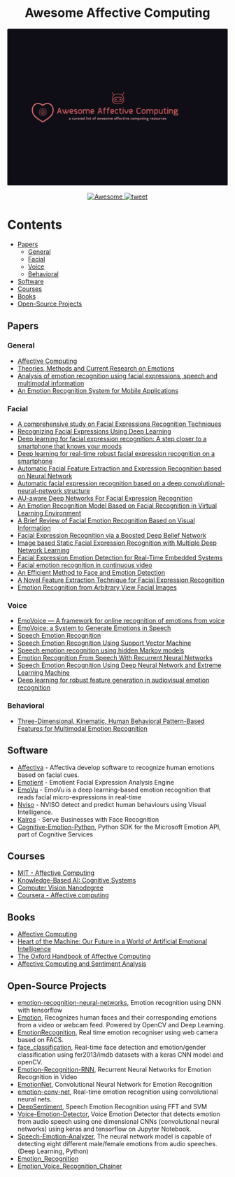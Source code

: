 <h1 align=center> Awesome Affective Computing </h1>

<div align="center">
	<img width="900" src="awesome-affective-computing.png" alt="Awesome Affective Computing">
</div>

<p align="center">
	<a href="https://github.com/sindresorhus/awesome">
		<img alt="Awesome" src="https://cdn.rawgit.com/sindresorhus/awesome/d7305f38d29fed78fa85652e3a63e154dd8e8829/media/badge.svg">
	</a>
	<a href="https://twitter.com/intent/tweet?text=Awesome%20Affective%20Computing%20-%20A%20curated%20list%20of%20awesome%20affective%20computing%20papers,%20software,%20and%20resources%20by%20@AmrMKayid&url=https://github.com/AmrMKayid/awesome-affective-computing&hashtags=affective_computing,emotion_recognition,emotionalintelligence,artificialintelligence,deeplearning">
		<img alt="tweet" src="https://img.shields.io/twitter/url/http/shields.io.svg?style=social">
	</a>
</p>



# Contents

- [Papers](#papers)
	- [General](#general)
	- [Facial](#facial)
	- [Voice](#voice)
	- [Behavioral](#behavioral)
- [Software](#software)
- [Courses](#courses)
- [Books](#books)
- [Open-Source Projects](#projects)


## Papers


### General

- [Affective Computing](https://affect.media.mit.edu/pdfs/95.picard.pdf)
- [Theories, Methods and Current Research on Emotions](https://irenelopatovska.files.wordpress.com/2012/10/lopatovska_arapakis_2011_theories.pdf)
- [Analysis of emotion recognition using facial expressions, speech and multimodal information](https://dl.acm.org/citation.cfm?id=1027968)
- [An Emotion Recognition System for Mobile Applications](https://ieeexplore.ieee.org/document/7862118/)


### Facial
- [A comprehensive study on Facial Expressions Recognition Techniques](https://ieeexplore.ieee.org/document/7508167/)
- [Recognizing Facial Expressions Using Deep Learning](http://cs231n.stanford.edu/reports/2017/pdfs/224.pdf)
- [Deep learning for facial expression recognition: A step closer to a smartphone that knows your moods](https://ieeexplore.ieee.org/document/7889290/)
- [Deep learning for real-time robust facial expression recognition on a smartphone](https://ieeexplore.ieee.org/abstract/document/6776135/)
- [Automatic Facial Feature Extraction and Expression Recognition based on Neural Network](https://arxiv.org/pdf/1204.2073.pdf)
- [Automatic facial expression recognition based on a deep convolutional-neural-network structure](https://ieeexplore.ieee.org/abstract/document/7965717/)
- [AU-aware Deep Networks For Facial Expression Recognition](http://www.jdl.ac.cn/doc/2011/20141317351319923_2013_fg_myliu_au-aware%20deep%20networks%20for%20facial%20expression%20recognition.pdf)
- [An Emotion Recognition Model Based on Facial Recognition in Virtual Learning Environment](https://ac.els-cdn.com/S1877050917327679/1-s2.0-S1877050917327679-main.pdf?_tid=dfa912d0-4d1d-46c9-8047-e704fa20031d&acdnat=1530789316_10496a5c00e6542ade37b5d1362acdda)
- [A Brief Review of Facial Emotion Recognition Based on Visual Information](http://www.mdpi.com/1424-8220/18/2/401)
- [Facial Expression Recognition via a Boosted Deep Belief Network](https://www.cv-foundation.org/openaccess/content_cvpr_2014/papers/Liu_Facial_Expression_Recognition_2014_CVPR_paper.pdf)
- [Image based Static Facial Expression Recognition with Multiple Deep Network Learning](https://dl.acm.org/citation.cfm?id=2830595)
- [Facial Expression Emotion Detection for Real-Time Embedded Systems](http://www.mdpi.com/2227-7080/6/1/17/)
- [Facial emotion recognition in continuous video](https://www.researchgate.net/publication/259891535_Facial_emotion_recognition_in_continuous_video)
- [An Efficient Method to Face and Emotion Detection](https://ieeexplore.ieee.org/document/7279967/)
- [A Novel Feature Extraction Technique for Facial Expression
Recognition](https://pdfs.semanticscholar.org/d6c7/092111a8619ed7a6b01b00c5f75949f137bf.pdf)
- [Emotion Recognition from Arbitrary View Facial Images](http://www.cis.pku.edu.cn/faculty/vision/zlin/Publications/2010-ECCV-Emotion.pdf)


### Voice

- [EmoVoice — A framework for online recognition of emotions from voice](https://www.informatik.uni-augsburg.de/lehrstuehle/hcm/publications/2008-PIT-Vogt/Vogtetal-PIT08.pdf)
- [EmoVoice: a System to Generate Emotions in Speech](https://www.researchgate.net/publication/221478213_Emovoice_a_system_to_generate_emotions_in_speech)
- [Speech Emotion Recognition](https://pdfs.semanticscholar.org/8b09/af0774f1d5985fb86cdda4ad33c58608a1e6.pdf)
- [Speech Emotion Recognition Using Support Vector Machine](http://www.earticle.net/Article.aspx?sn=204547)
- [Speech emotion recognition using hidden Markov models](https://www.sciencedirect.com/science/article/pii/S0167639303000992)
- [Emotion Recognition From Speech With Recurrent Neural Networks](https://arxiv.org/abs/1701.08071)
- [Speech Emotion Recognition Using Deep Neural Network and Extreme Learning Machine](https://www.microsoft.com/en-us/research/publication/speech-emotion-recognition-using-deep-neural-network-and-extreme-learning-machine/)
- [Deep learning for robust feature generation in audiovisual emotion recognition](https://ieeexplore.ieee.org/document/6638346)


### Behavioral

- [Three-Dimensional, Kinematic, Human Behavioral Pattern-Based Features for Multimodal Emotion Recognition](http://www.mdpi.com/2414-4088/1/3/19)



## Software

- [Affectiva](https://www.affectiva.com/) - Affectiva develop software to recognize human emotions based on facial cues.
- [Emotient](https://imotions.com/emotient/) - Emotient Facial Expression Analysis Engine
- [EmoVu](http://www.eyeris.ai/) - EmoVu is a deep learning-based emotion recognition that reads facial micro-expressions in real-time
- [Nviso](http://www.nviso.ch/technology.html) - NVISO detect and predict human behaviours using Visual Intelligence.
- [Kairos](https://www.kairos.com/) - Serve Businesses with Face Recognition
- [Cognitive-Emotion-Python](https://github.com/Microsoft/Cognitive-Emotion-Python), Python SDK for the Microsoft Emotion API, part of Cognitive Services



## Courses

- [MIT - Affective Computing](https://ocw.mit.edu/courses/media-arts-and-sciences/mas-630-affective-computing-fall-2015/)
- [Knowledge-Based AI: Cognitive Systems](https://eg.udacity.com/course/knowledge-based-ai-cognitive-systems--ud409)
- [Computer Vision Nanodegree](https://in.udacity.com/course/computer-vision-nanodegree--nd891)
- [Coursera - Affective computing](https://www.coursera.org/lecture/emotions/affective-computing-gebqS)



## Books

- [Affective Computing](https://mitpress.mit.edu/books/affective-computing)
- [Heart of the Machine: Our Future in a World of Artificial Emotional Intelligence](https://www.amazon.com/Heart-Machine-Artificial-Emotional-Intelligence/dp/1628727330)
- [The Oxford Handbook of Affective Computing](https://www.amazon.com/Handbook-Affective-Computing-Library-Psychology/dp/0199942234)
- [Affective Computing and Sentiment Analysis](https://www.springer.com/gp/book/9789400717565)



## Open-Source Projects

- [emotion-recognition-neural-networks](https://github.com/isseu/emotion-recognition-neural-networks), Emotion recognition using DNN with tensorflow
- [Emotion](https://github.com/petercunha/Emotion), Recognizes human faces and their corresponding emotions from a video or webcam feed. Powered by OpenCV and Deep Learning.
- [EmotionRecognition](https://github.com/leonardean/EmotionRecognition), Real time emotion recogniser using web camera based on FACS.
- [face_classification](https://github.com/oarriaga/face_classification), Real-time face detection and emotion/gender classification using fer2013/imdb datasets with a keras CNN model and openCV.
- [Emotion-Recognition-RNN](https://github.com/saebrahimi/Emotion-Recognition-RNN), Recurrent Neural Networks for Emotion Recognition in Video
- [EmotionNet](https://github.com/co60ca/EmotionNet), Convolutional Neural Network for Emotion Recognition
- [emotion-conv-net](https://github.com/GautamShine/emotion-conv-net), Real-time emotion recognition using convolutional neural nets.
- [DeepSentiment](https://github.com/vyassu/DeepSentiment), Speech Emotion Recognition using FFT and SVM
- [Voice-Emotion-Detector](https://github.com/crhung/Voice-Emotion-Detector), Voice Emotion Detector that detects emotion from audio speech using one dimensional CNNs (convolutional neural networks) using keras and tensorflow on Jupyter Notebook.
- [Speech-Emotion-Analyzer](https://github.com/MITESHPUTHRANNEU/Speech-Emotion-Analyzer), The neural network model is capable of detecting eight different male/female emotions from audio speeches. (Deep Learning, Python)
- [Emotion_Recognition](https://github.com/miguelki/Emotion_Recognition)
- [Emotion_Voice_Recognition_Chainer](https://github.com/SnowMasaya/Emotion_Voice_Recognition_Chainer-)